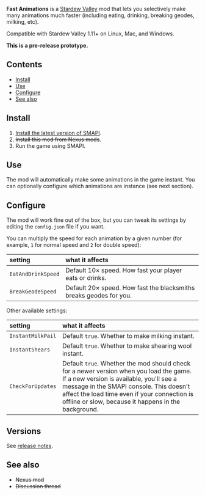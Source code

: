 ﻿**Fast Animations** is a [Stardew Valley](http://stardewvalley.net/) mod that lets you selectively
make many animations much faster (including eating, drinking, breaking geodes, milking, etc).

Compatible with Stardew Valley 1.11+ on Linux, Mac, and Windows.

**This is a pre-release prototype.**

## Contents
* [Install](#install)
* [Use](#use)
* [Configure](#configure)
* [See also](#see-also)

## Install
1. [Install the latest version of SMAPI](https://github.com/Pathoschild/SMAPI/releases).
2. <s>Install this mod from Nexus mods</s>.
3. Run the game using SMAPI.

## Use
The mod will automatically make some animations in the game instant. You can optionally configure
which animations are instance (see next section).

## Configure
The mod will work fine out of the box, but you can tweak its settings by editing the `config.json`
file if you want.

You can multiply the speed for each animation by a given number (for example, `1` for normal speed
and `2` for double speed):

setting           | what it affects
:---------------- | :------------------
`EatAndDrinkSpeed` | Default 10× speed. How fast your player eats or drinks.
`BreakGeodeSpeed` | Default 20× speed. How fast the blacksmiths breaks geodes for you.

Other available settings:

setting           | what it affects
:---------------- | :------------------
`InstantMilkPail` | Default `true`. Whether to make milking instant.
`InstantShears` | Default `true`. Whether to make shearing wool instant.
`CheckForUpdates` | Default `true`. Whether the mod should check for a newer version when you load the game. If a new version is available, you'll see a message in the SMAPI console. This doesn't affect the load time even if your connection is offline or slow, because it happens in the background.

## Versions
See [release notes](release-notes.md).

## See also
* <s>Nexus mod</s>
* <s>Discussion thread</s>
